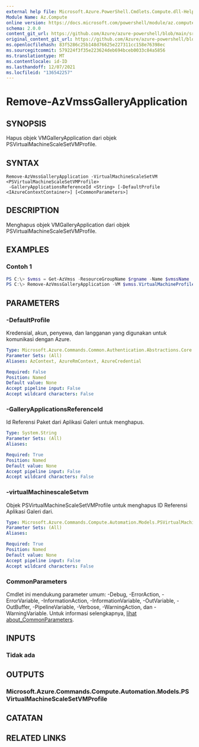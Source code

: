 ```yaml
---
external help file: Microsoft.Azure.PowerShell.Cmdlets.Compute.dll-Help.xml
Module Name: Az.Compute
online version: https://docs.microsoft.com/powershell/module/az.compute/remove-azvmssgalleryapplication
schema: 2.0.0
content_git_url: https://github.com/Azure/azure-powershell/blob/main/src/Compute/Compute/help/Remove-AzVmssGalleryApplication.md
original_content_git_url: https://github.com/Azure/azure-powershell/blob/main/src/Compute/Compute/help/Remove-AzVmssGalleryApplication.md
ms.openlocfilehash: 83f5286c25b148d76625e227311cc158e76398ec
ms.sourcegitcommit: 579224f3f35e223624deb694bceb0033c84a5856
ms.translationtype: MT
ms.contentlocale: id-ID
ms.lasthandoff: 12/07/2021
ms.locfileid: "136542257"
---
```

# Remove-AzVmssGalleryApplication

## SYNOPSIS
Hapus objek VMGalleryApplication dari objek PSVirtualMachineScaleSetVMProfile.

## SYNTAX

```
Remove-AzVmssGalleryApplication -VirtualMachineScaleSetVM <PSVirtualMachineScaleSetVMProfile>
 -GalleryApplicationsReferenceId <String> [-DefaultProfile <IAzureContextContainer>] [<CommonParameters>]
```

## DESCRIPTION
Menghapus objek VMGalleryApplication dari objek PSVirtualMachineScaleSetVMProfile.

## EXAMPLES

### Contoh 1
```powershell
PS C:\> $vmss = Get-AzVmss -ResourceGroupName $rgname -Name $vmssName
PS C:\> Remove-AzVmssGalleryApplication -VM $vmss.VirtualMachineProfile -GalleryApplicationReferenceId $refId
```

## PARAMETERS

### -DefaultProfile
Kredensial, akun, penyewa, dan langganan yang digunakan untuk komunikasi dengan Azure.

```yaml
Type: Microsoft.Azure.Commands.Common.Authentication.Abstractions.Core.IAzureContextContainer
Parameter Sets: (All)
Aliases: AzContext, AzureRmContext, AzureCredential

Required: False
Position: Named
Default value: None
Accept pipeline input: False
Accept wildcard characters: False
```

### -GalleryApplicationsReferenceId
Id Referensi Paket dari Aplikasi Galeri untuk menghapus.

```yaml
Type: System.String
Parameter Sets: (All)
Aliases:

Required: True
Position: Named
Default value: None
Accept pipeline input: False
Accept wildcard characters: False
```

### -virtualMachinescaleSetvm
Objek PSVirtualMachineScaleSetVMProfile untuk menghapus ID Referensi Aplikasi Galeri dari.

```yaml
Type: Microsoft.Azure.Commands.Compute.Automation.Models.PSVirtualMachineScaleSetVMProfile
Parameter Sets: (All)
Aliases:

Required: True
Position: Named
Default value: None
Accept pipeline input: False
Accept wildcard characters: False
```

### CommonParameters
Cmdlet ini mendukung parameter umum: -Debug, -ErrorAction, -ErrorVariable, -InformationAction, -InformationVariable, -OutVariable, -OutBuffer, -PipelineVariable, -Verbose, -WarningAction, dan -WarningVariable. Untuk informasi selengkapnya, [lihat about_CommonParameters](http://go.microsoft.com/fwlink/?LinkID=113216).

## INPUTS

### Tidak ada

## OUTPUTS

### Microsoft.Azure.Commands.Compute.Automation.Models.PSVirtualMachineScaleSetVMProfile

## CATATAN

## RELATED LINKS
